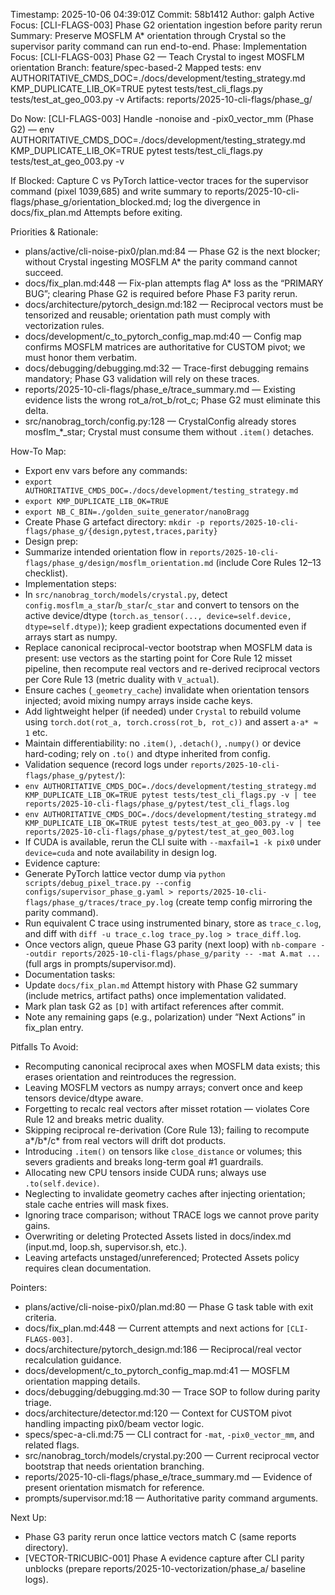 Timestamp: 2025-10-06 04:39:01Z
Commit: 58b1412
Author: galph
Active Focus: [CLI-FLAGS-003] Phase G2 orientation ingestion before parity rerun
Summary: Preserve MOSFLM A* orientation through Crystal so the supervisor parity command can run end-to-end.
Phase: Implementation
Focus: [CLI-FLAGS-003] Phase G2 — Teach Crystal to ingest MOSFLM orientation
Branch: feature/spec-based-2
Mapped tests: env AUTHORITATIVE_CMDS_DOC=./docs/development/testing_strategy.md KMP_DUPLICATE_LIB_OK=TRUE pytest tests/test_cli_flags.py tests/test_at_geo_003.py -v
Artifacts: reports/2025-10-cli-flags/phase_g/

Do Now: [CLI-FLAGS-003] Handle -nonoise and -pix0_vector_mm (Phase G2) — env AUTHORITATIVE_CMDS_DOC=./docs/development/testing_strategy.md KMP_DUPLICATE_LIB_OK=TRUE pytest tests/test_cli_flags.py tests/test_at_geo_003.py -v

If Blocked: Capture C vs PyTorch lattice-vector traces for the supervisor command (pixel 1039,685) and write summary to reports/2025-10-cli-flags/phase_g/orientation_blocked.md; log the divergence in docs/fix_plan.md Attempts before exiting.

Priorities & Rationale:
- plans/active/cli-noise-pix0/plan.md:84 — Phase G2 is the next blocker; without Crystal ingesting MOSFLM A* the parity command cannot succeed.
- docs/fix_plan.md:448 — Fix-plan attempts flag A* loss as the “PRIMARY BUG”; clearing Phase G2 is required before Phase F3 parity rerun.
- docs/architecture/pytorch_design.md:182 — Reciprocal vectors must be tensorized and reusable; orientation path must comply with vectorization rules.
- docs/development/c_to_pytorch_config_map.md:40 — Config map confirms MOSFLM matrices are authoritative for CUSTOM pivot; we must honor them verbatim.
- docs/debugging/debugging.md:32 — Trace-first debugging remains mandatory; Phase G3 validation will rely on these traces.
- reports/2025-10-cli-flags/phase_e/trace_summary.md — Existing evidence lists the wrong rot_a/rot_b/rot_c; Phase G2 must eliminate this delta.
- src/nanobrag_torch/config.py:128 — CrystalConfig already stores mosflm_*_star; Crystal must consume them without `.item()` detaches.

How-To Map:
- Export env vars before any commands:
- `export AUTHORITATIVE_CMDS_DOC=./docs/development/testing_strategy.md`
- `export KMP_DUPLICATE_LIB_OK=TRUE`
- `export NB_C_BIN=./golden_suite_generator/nanoBragg`
- Create Phase G artefact directory: `mkdir -p reports/2025-10-cli-flags/phase_g/{design,pytest,traces,parity}`
- Design prep:
- Summarize intended orientation flow in `reports/2025-10-cli-flags/phase_g/design/mosflm_orientation.md` (include Core Rules 12–13 checklist).
- Implementation steps:
- In `src/nanobrag_torch/models/crystal.py`, detect `config.mosflm_a_star`/`b_star`/`c_star` and convert to tensors on the active device/dtype (`torch.as_tensor(..., device=self.device, dtype=self.dtype)`); keep gradient expectations documented even if arrays start as numpy.
- Replace canonical reciprocal-vector bootstrap when MOSFLM data is present: use vectors as the starting point for Core Rule 12 misset pipeline, then recompute real vectors and re-derived reciprocal vectors per Core Rule 13 (metric duality with `V_actual`).
- Ensure caches (`_geometry_cache`) invalidate when orientation tensors injected; avoid mixing numpy arrays inside cache keys.
- Add lightweight helper (if needed) under `Crystal` to rebuild volume using `torch.dot(rot_a, torch.cross(rot_b, rot_c))` and assert `a·a* ≈ 1` etc.
- Maintain differentiability: no `.item()`, `.detach()`, `.numpy()` or device hard-coding; rely on `.to()` and dtype inherited from config.
- Validation sequence (record logs under `reports/2025-10-cli-flags/phase_g/pytest/`):
- `env AUTHORITATIVE_CMDS_DOC=./docs/development/testing_strategy.md KMP_DUPLICATE_LIB_OK=TRUE pytest tests/test_cli_flags.py -v | tee reports/2025-10-cli-flags/phase_g/pytest/test_cli_flags.log`
- `env AUTHORITATIVE_CMDS_DOC=./docs/development/testing_strategy.md KMP_DUPLICATE_LIB_OK=TRUE pytest tests/test_at_geo_003.py -v | tee reports/2025-10-cli-flags/phase_g/pytest/test_at_geo_003.log`
- If CUDA is available, rerun the CLI suite with `--maxfail=1 -k pix0` under `device=cuda` and note availability in design log.
- Evidence capture:
- Generate PyTorch lattice vector dump via `python scripts/debug_pixel_trace.py --config configs/supervisor_phase_g.yaml > reports/2025-10-cli-flags/phase_g/traces/trace_py.log` (create temp config mirroring the parity command).
- Run equivalent C trace using instrumented binary, store as `trace_c.log`, and diff with `diff -u trace_c.log trace_py.log > trace_diff.log`.
- Once vectors align, queue Phase G3 parity (next loop) with `nb-compare --outdir reports/2025-10-cli-flags/phase_g/parity -- -mat A.mat ...` (full args in prompts/supervisor.md).
- Documentation tasks:
- Update `docs/fix_plan.md` Attempt history with Phase G2 summary (include metrics, artifact paths) once implementation validated.
- Mark plan task G2 as `[D]` with artifact references after commit.
- Note any remaining gaps (e.g., polarization) under “Next Actions” in fix_plan entry.

Pitfalls To Avoid:
- Recomputing canonical reciprocal axes when MOSFLM data exists; this erases orientation and reintroduces the regression.
- Leaving MOSFLM vectors as numpy arrays; convert once and keep tensors device/dtype aware.
- Forgetting to recalc real vectors after misset rotation — violates Core Rule 12 and breaks metric duality.
- Skipping reciprocal re-derivation (Core Rule 13); failing to recompute a*/b*/c* from real vectors will drift dot products.
- Introducing `.item()` on tensors like `close_distance` or volumes; this severs gradients and breaks long-term goal #1 guardrails.
- Allocating new CPU tensors inside CUDA runs; always use `.to(self.device)`.
- Neglecting to invalidate geometry caches after injecting orientation; stale cache entries will mask fixes.
- Ignoring trace comparison; without TRACE logs we cannot prove parity gains.
- Overwriting or deleting Protected Assets listed in docs/index.md (input.md, loop.sh, supervisor.sh, etc.).
- Leaving artefacts unstaged/unreferenced; Protected Assets policy requires clean documentation.

Pointers:
- plans/active/cli-noise-pix0/plan.md:80 — Phase G task table with exit criteria.
- docs/fix_plan.md:448 — Current attempts and next actions for `[CLI-FLAGS-003]`.
- docs/architecture/pytorch_design.md:186 — Reciprocal/real vector recalculation guidance.
- docs/development/c_to_pytorch_config_map.md:41 — MOSFLM orientation mapping details.
- docs/debugging/debugging.md:30 — Trace SOP to follow during parity triage.
- docs/architecture/detector.md:120 — Context for CUSTOM pivot handling impacting pix0/beam vector logic.
- specs/spec-a-cli.md:75 — CLI contract for `-mat`, `-pix0_vector_mm`, and related flags.
- src/nanobrag_torch/models/crystal.py:200 — Current reciprocal vector bootstrap that needs orientation branching.
- reports/2025-10-cli-flags/phase_e/trace_summary.md — Evidence of present orientation mismatch for reference.
- prompts/supervisor.md:18 — Authoritative parity command arguments.

Next Up:
- Phase G3 parity rerun once lattice vectors match C (same reports directory).
- [VECTOR-TRICUBIC-001] Phase A evidence capture after CLI parity unblocks (prepare reports/2025-10-vectorization/phase_a/ baseline logs).
